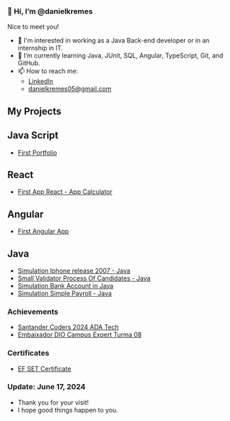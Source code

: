### 👋 Hi, I’m @danielkremes

Nice to meet you!

- 👀 I'm interested in working as a Java Back-end developer or in an internship in IT.
- 🌱 I’m currently learning Java, JUnit, SQL, Angular, TypeScript, Git, and GitHub.
- 📫 How to reach me:
  - [LinkedIn](https://www.linkedin.com/in/daniel-kremes/)
  - danielkremes05@gmail.com

## My Projects

## Java Script

- [First Portfolio](https://portfolio-one-smoky-81.vercel.app/)


## React
- [First App React - App Calculator](https://github.com/danielkremes05/app-calulator)

## Angular
- [First Angular App](https://github.com/danielkremes05/first-app-angular)

## Java
- [Simulation Iphone release 2007 - Java](https://github.com/danielkremes05/simulation_iphone_release_2007)
- [Small Validator Process Of Candidates - Java](https://github.com/danielkremes05/small_validator_process_of_canidates)
- [Simulation Bank Account in Java](https://github.com/danielkremes05/simulation_bank_account_simple_in_java)
- [Simulation Simple Payroll - Java](https://github.com/danielkremes05/simple_payroll)

### Achievements

- [Santander Coders 2024 ADA Tech](https://ada.tech/sou-aluno/programas/santander-coders-2024)
- [Embaixador DIO Campus Expert Turma 08](https://www.dio.me/en)

### Certificates

- [EF SET Certificate](https://cert.efset.org/BWTeEM)

### Update: June 17, 2024

- Thank you for your visit!
- I hope good things happen to you.

